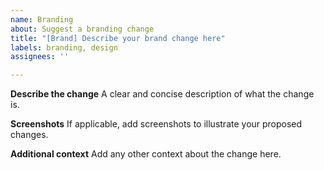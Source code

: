 ```yaml
---
name: Branding
about: Suggest a branding change
title: "[Brand] Describe your brand change here"
labels: branding, design
assignees: ''

---
```


**Describe the change**
A clear and concise description of what the change is.

**Screenshots**
If applicable, add screenshots to illustrate your proposed changes.

**Additional context**
Add any other context about the change here.
